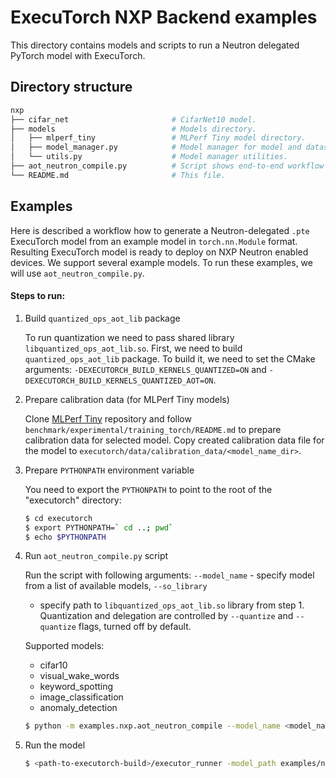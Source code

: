# ExecuTorch NXP Backend examples

This directory contains models and scripts to run a Neutron delegated PyTorch model with ExecuTorch.

## Directory structure

```bash
nxp
├── cifar_net                       # CifarNet10 model.
├── models                          # Models directory.
│   ├── mlperf_tiny                 # MLPerf Tiny model directory.
│   ├── model_manager.py            # Model manager for model and dataset handling.
│   └── utils.py                    # Model manager utilities.
├── aot_neutron_compile.py          # Script shows end-to-end workflow for compiling and running on Neutron.
└── README.md                       # This file.
```

## Examples

Here is described a workflow how to generate a Neutron-delegated `.pte` ExecuTorch model from an example model 
in `torch.nn.Module` format. Resulting ExecuTorch model is ready to deploy on NXP Neutron enabled devices.
We support several example models. To run these examples, we will use `aot_neutron_compile.py`.

#### Steps to run:

1. Build `quantized_ops_aot_lib` package

    To run quantization we need to pass shared library `libquantized_ops_aot_lib.so`. First, we need to build
    `quantized_ops_aot_lib` package. To build it, we need to set the CMake arguments:
    `-DEXECUTORCH_BUILD_KERNELS_QUANTIZED=ON` and `-DEXECUTORCH_BUILD_KERNELS_QUANTIZED_AOT=ON`.

2. Prepare calibration data (for MLPerf Tiny models)

    Clone [MLPerf Tiny](https://github.com/mlcommons/tiny) repository and follow 
    `benchmark/experimental/training_torch/README.md` to prepare calibration data for selected model. Copy created 
    calibration data file for the model to `executorch/data/calibration_data/<model_name_dir>`.

3. Prepare `PYTHONPATH` environment variable

    You need to export the `PYTHONPATH` to point to the root of the "executorch" directory:
    ```bash
    $ cd executorch
    $ export PYTHONPATH=` cd ..; pwd`
    $ echo $PYTHONPATH
    ```

4. Run `aot_neutron_compile.py` script

    Run the script with following arguments: `--model_name` - specify model from a list of available models, `--so_library` 
    - specify path to `libquantized_ops_aot_lib.so` library from step 1. Quantization and delegation are controlled by
    `--quantize` and `--quantize` flags, turned off by default.
    
    Supported models:
    - cifar10
    - visual_wake_words
    - keyword_spotting
    - image_classification 
    - anomaly_detection
   
    ```bash
    $ python -m examples.nxp.aot_neutron_compile --model_name <model_name>  path/to/libquantized_ops_aot_lib.so --quantize --quantize
    ```

5. Run the model

    ```bash
    $ <path-to-executorch-build>/executor_runner -model_path examples/nxp/<model_name>.pte
    ```
